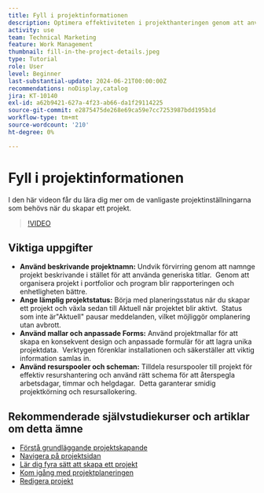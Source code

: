 ```yaml
---
title: Fyll i projektinformationen
description: Optimera effektiviteten i projekthanteringen genom att använda beskrivande namn, ange lämpliga statusvärden, välja rätt schemaläge, utnyttja mallar och anpassade formulär samt hantera resurser med resurspooler och scheman.
activity: use
team: Technical Marketing
feature: Work Management
thumbnail: fill-in-the-project-details.jpeg
type: Tutorial
role: User
level: Beginner
last-substantial-update: 2024-06-21T00:00:00Z
recommendations: noDisplay,catalog
jira: KT-10140
exl-id: a62b9421-627a-4f23-ab66-da1f29114225
source-git-commit: e2875475de268e69ca59e7cc7253987bdd195b1d
workflow-type: tm+mt
source-wordcount: '210'
ht-degree: 0%

---
```


# Fyll i projektinformationen

I den här videon får du lära dig mer om de vanligaste projektinställningarna som behövs när du skapar ett projekt.


>[!VIDEO](https://video.tv.adobe.com/v/3430410/?quality=12&learn=on&enablevpops)

## Viktiga uppgifter

* **Använd beskrivande projektnamn:** Undvik förvirring genom att namnge projekt beskrivande i stället för att använda generiska titlar. &#x200B; Genom att organisera projekt i portfolior och program blir rapporteringen och enhetligheten bättre. &#x200B;
* **Ange lämplig projektstatus:** Börja med planeringsstatus när du skapar ett projekt och växla sedan till Aktuell när projektet blir aktivt. &#x200B; Status som inte är&quot;Aktuell&quot; pausar meddelanden, vilket möjliggör omplanering utan avbrott. &#x200B;
* **Använd mallar och anpassade Forms:** Använd projektmallar för att skapa en konsekvent design och anpassade formulär för att lagra unika projektdata. &#x200B; Verktygen förenklar installationen och säkerställer att viktig information samlas in.
* **Använd resurspooler och scheman:** Tilldela resurspooler till projekt för effektiv resurshantering och använd rätt schema för att återspegla arbetsdagar, timmar och helgdagar. &#x200B; Detta garanterar smidig projektkörning och resursallokering.



## Rekommenderade självstudiekurser och artiklar om detta ämne

* [Förstå grundläggande projektskapande](/help/manage-work/projects/understand-basic-project-creation.md)
* [Navigera på projektsidan](/help/manage-work/projects/navigate-the-project-page.md)
* [Lär dig fyra sätt att skapa ett projekt](/help/manage-work/projects/understand-other-ways-to-create-projects.md)
* [Kom igång med projektplaneringen](/help/manage-work/projects/getting-started-plan-a-project.md)
* [Redigera projekt](https://experienceleague.adobe.com/en/docs/workfront/using/manage-work/projects/manage-projects/edit-projects)
